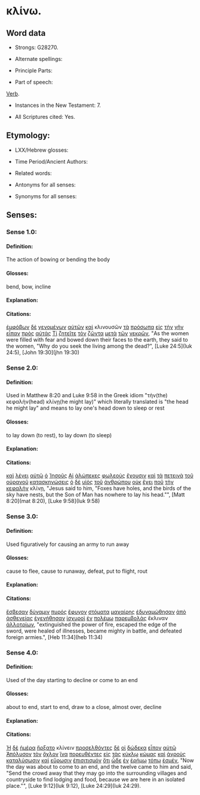 # κλίνω.

<!-- Status: S2=Needs2ndReview -->
<!-- Lexica used for edits: BDAG, FFM, LN, BN, A-S -->

## Word data 

* Strongs: G28270.


* Alternate spellings:

* Principle Parts: 

* Part of speech: 

[Verb](http://ugg.readthedocs.io/en/latest/verb.html).

* Instances in the New Testament: 7.

* All Scriptures cited: Yes.

## Etymology: 

* LXX/Hebrew glosses: 

* Time Period/Ancient Authors: 

* Related words: 

* Antonyms for all senses:

* Synonyms for all senses: 

## Senses:

### Sense 1.0:

#### Definition: 

The action of bowing or bending the body 

#### Glosses:

bend, bow, incline

#### Explanation:

#### Citations:

[ἐμφόβων](../G17190/01.md) [δὲ](../G11610/01.md) [γενομένων](../G10960/01.md) [αὐτῶν](../G08460/01.md) [καὶ](../G25320/01.md) κλινουσῶν [τὰ](../G35880/01.md) [πρόσωπα](../G43830/01.md) [εἰς](../G15190/01.md) [τὴν](../G35880/01.md) [γῆν](../G10930/01.md) [εἶπαν](../G30040/01.md) [πρὸς](../G43140/01.md) [αὐτάς](../G08460/01.md) [Τί](../G51010/01.md) [ζητεῖτε](../G22120/01.md) [τὸν](../G35880/01.md) [ζῶντα](../G21980/01.md) [μετὰ](../G33260/01.md) [τῶν](../G35880/01.md) [νεκρῶν](../G34980/01.md), 
"As the women were filled with fear and bowed down their faces to the earth, they said to the women, "Why do you seek the living among the dead?", 
[Luke 24:5](luk 24:5),  [John 19:30](jhn 19:30)  

### Sense 2.0:

#### Definition: 

Used in Matthew 8:20 and Luke 9:58 in the Greek idiom "τὴν(the) κεφαλὴν(head) κλίνῃ(he might lay)" which literally translated is "the head he might lay" and means to lay one's head down to sleep or rest  

#### Glosses:

to lay down (to rest), to lay down (to sleep)

#### Explanation:

#### Citations:

[καὶ](../G25320/01.md) [λέγει](../G30040/01.md) [αὐτῷ](../G08460/01.md) [ὁ](../G35880/01.md) [Ἰησοῦς](../G24240/01.md) [Αἱ](../G35880/01.md) [ἀλώπεκες](../G02580/01.md) [φωλεοὺς](../G54540/01.md) [ἔχουσιν](../G21920/01.md) [καὶ](../G25320/01.md) [τὰ](../G35880/01.md) [πετεινὰ](../G40710/01.md) [τοῦ](../G35880/01.md) [οὐρανοῦ](../G37720/01.md) [κατασκηνώσεις](../G26820/01.md) [ὁ](../G35880/01.md) [δὲ](../G11610/01.md) [υἱὸς](../G52070/01.md) [τοῦ](../G35880/01.md) [ἀνθρώπου](../G04440/01.md) [οὐκ](../G37560/01.md) [ἔχει](../G21920/01.md) [ποῦ](../G42260/01.md) [τὴν](../G35880/01.md) [κεφαλὴν](../G27760/01.md) κλίνῃ, 
"Jesus said to him, "Foxes have holes, and the birds of the sky have nests, but the Son of Man has nowhere to lay his head."", 
[Matt 8:20](mat 8:20),  [Luke 9:58](luk 9:58)  

### Sense 3.0:

#### Definition: 

Used figuratively for causing an army to run away

#### Glosses:

cause to flee, cause to runaway, defeat, put to flight, rout

#### Explanation:

#### Citations:

[ἔσβεσαν](../G45700/01.md) [δύναμιν](../G14110/01.md) [πυρός](../G44420/01.md) [ἔφυγον](../G53430/01.md) [στόματα](../G47500/01.md) [μαχαίρης](../G31620/01.md) [ἐδυναμώθησαν](../G14120/01.md) [ἀπὸ](../G05750/01.md) [ἀσθενείας](../G07690/01.md) [ἐγενήθησαν](../G10960/01.md) [ἰσχυροὶ](../G24780/01.md) [ἐν](../G17220/01.md) [πολέμῳ](../G41710/01.md) [παρεμβολὰς](../G39250/01.md) ἔκλιναν [ἀλλοτρίων](../G02450/01.md), 
"extinguished the power of fire, escaped the edge of the sword, were healed of illnesses, became mighty in battle, and defeated foreign armies.", 
[Heb 11:34](heb 11:34) 

### Sense 4.0:

#### Definition: 

Used of the day starting to decline or come to an end

#### Glosses:

about to end, start to end, draw to a close, almost over, decline

#### Explanation:

#### Citations:

[Ἡ](../G35880/01.md) [δὲ](../G11610/01.md) [ἡμέρα](../G22500/01.md) [ἤρξατο](../G99999/01.md) κλίνειν [προσελθόντες](../G43340/01.md) [δὲ](../G11610/01.md) [οἱ](../G35880/01.md) [δώδεκα](../G14270/01.md) [εἶπον](../G30040/01.md) [αὐτῷ](../G08460/01.md) [Ἀπόλυσον](../G06300/01.md) [τὸν](../G35880/01.md) [ὄχλον](../G37930/01.md) [ἵνα](../G24430/01.md) [πορευθέντες](../G41980/01.md) [εἰς](../G15190/01.md) [τὰς](../G35880/01.md) [κύκλῳ](../G29450/01.md) [κώμας](../G29680/01.md) [καὶ](../G25320/01.md) [ἀγροὺς](../G00680/01.md) [καταλύσωσιν](../G26470/01.md) [καὶ](../G25320/01.md) [εὕρωσιν](../G21470/01.md) [ἐπισιτισμόν](../G19790/01.md) [ὅτι](../G37540/01.md) [ὧδε](../G56020/01.md) [ἐν](../G17220/01.md) [ἐρήμῳ](../G20480/01.md) [τόπῳ](../G51170/01.md) [ἐσμέν](../G99999/01.md), 
"Now the day was about to come to an end, and the twelve came to him and said, "Send the crowd away that they may go into the surrounding villages and countryside to find lodging and food, because we are here in an isolated place."", 
[Luke 9:12](luk 9:12),   [Luke 24:29](luk 24:29). 
